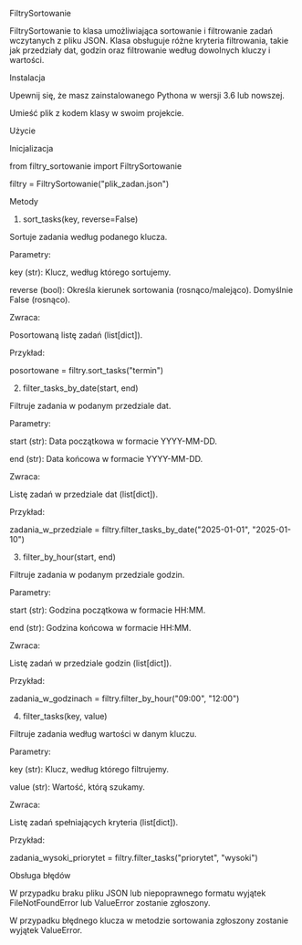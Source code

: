 FiltrySortowanie

FiltrySortowanie to klasa umożliwiająca sortowanie i filtrowanie zadań wczytanych z pliku JSON. Klasa obsługuje różne kryteria filtrowania, takie jak przedziały dat, godzin oraz filtrowanie według dowolnych kluczy i wartości.

Instalacja

Upewnij się, że masz zainstalowanego Pythona w wersji 3.6 lub nowszej.

Umieść plik z kodem klasy w swoim projekcie.

Użycie

Inicjalizacja

from filtry_sortowanie import FiltrySortowanie

filtry = FiltrySortowanie("plik_zadan.json")

Metody

1. sort_tasks(key, reverse=False)

Sortuje zadania według podanego klucza.

Parametry:

key (str): Klucz, według którego sortujemy.

reverse (bool): Określa kierunek sortowania (rosnąco/malejąco). Domyślnie False (rosnąco).

Zwraca:

Posortowaną listę zadań (list[dict]).

Przykład:

posortowane = filtry.sort_tasks("termin")

2. filter_tasks_by_date(start, end)

Filtruje zadania w podanym przedziale dat.

Parametry:

start (str): Data początkowa w formacie YYYY-MM-DD.

end (str): Data końcowa w formacie YYYY-MM-DD.

Zwraca:

Listę zadań w przedziale dat (list[dict]).

Przykład:

zadania_w_przedziale = filtry.filter_tasks_by_date("2025-01-01", "2025-01-10")

3. filter_by_hour(start, end)

Filtruje zadania w podanym przedziale godzin.

Parametry:

start (str): Godzina początkowa w formacie HH:MM.

end (str): Godzina końcowa w formacie HH:MM.

Zwraca:

Listę zadań w przedziale godzin (list[dict]).

Przykład:

zadania_w_godzinach = filtry.filter_by_hour("09:00", "12:00")

4. filter_tasks(key, value)

Filtruje zadania według wartości w danym kluczu.

Parametry:

key (str): Klucz, według którego filtrujemy.

value (str): Wartość, którą szukamy.

Zwraca:

Listę zadań spełniających kryteria (list[dict]).

Przykład:

zadania_wysoki_priorytet = filtry.filter_tasks("priorytet", "wysoki")

Obsługa błędów

W przypadku braku pliku JSON lub niepoprawnego formatu wyjątek FileNotFoundError lub ValueError zostanie zgłoszony.

W przypadku błędnego klucza w metodzie sortowania zgłoszony zostanie wyjątek ValueError.


